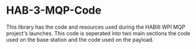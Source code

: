 # HAB-3-MQP-Code
This library has the code and resources used during the HABIII WPI MQP project's launches. This code is seperated into two main sections the code used on the base station and the code used on the payload. 
